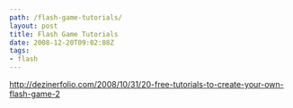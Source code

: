 ```yaml
---
path: /flash-game-tutorials/
layout: post
title: Flash Game Tutorials
date: 2008-12-20T09:02:08Z
tags:
- flash
---
```


<a href="http://dezinerfolio.com/2008/10/31/20-free-tutorials-to-create-your-own-flash-game-2">http://dezinerfolio.com/2008/10/31/20-free-tutorials-to-create-your-own-flash-game-2</a>
